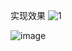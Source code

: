 实现效果
![1](https://user-images.githubusercontent.com/50875445/136921389-3f8e8753-f119-4eef-a58e-666937e96a54.png)

![image](https://user-images.githubusercontent.com/50875445/136921338-5f2b78de-6f7a-4daf-8bf2-23df5583ae55.png)

